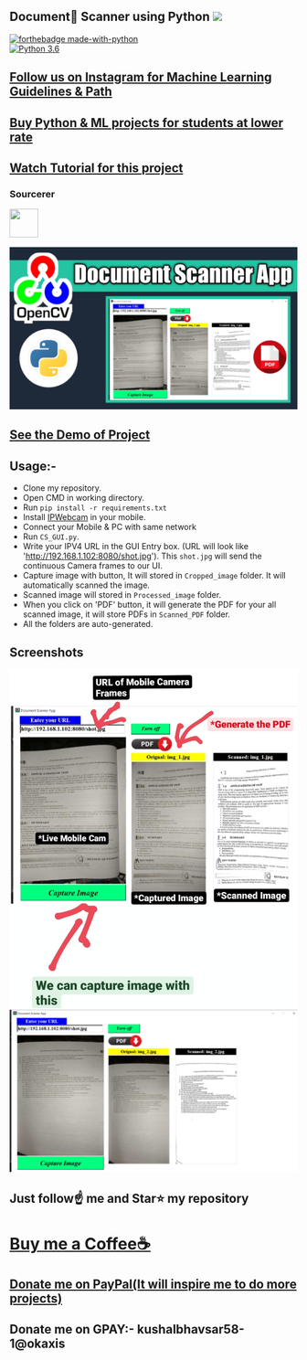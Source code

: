 ##  Document📝 Scanner using Python [![](https://img.shields.io/github/license/sourcerer-io/hall-of-fame.svg)](https://github.com/Spidy20/Document_Scanner_Python/blob/master/LICENSE.txt)

[![forthebadge made-with-python](http://ForTheBadge.com/images/badges/made-with-python.svg)](https://www.python.org/)                 
[![Python 3.6](https://img.shields.io/badge/python-3.6-blue.svg)](https://www.python.org/downloads/release/python-360/)   

## [Follow us on Instagram for Machine Learning Guidelines & Path](https://www.instagram.com/machine_learning_hub.ai/)
## [Buy Python & ML projects for students at lower rate](https://www.instamojo.com/kushalbhavsar1820)
## [Watch Tutorial for this project](https://www.youtube.com/c/MachineLearningHub)

### Sourcerer
<a href="https://sourcerer.io/spidy20"><img src="https://avatars2.githubusercontent.com/u/42056100?v=4" height="50px" width="50px" alt=""/></a>

<img src="https://github.com/Spidy20/Document_Scanner_Python/blob/master/thumb.jpg">

## [See the Demo of Project](https://youtu.be/YSIQWZintAQ)

## Usage:-

- Clone my repository.
- Open CMD in working directory.
- Run `pip install -r requirements.txt`
- Install [IPWebcam](https://play.google.com/store/apps/details?id=com.pas.webcam&hl=en_IN&gl=US) in your mobile.
- Connect your Mobile & PC with same network
- Run `CS_GUI.py`.
- Write your IPV4 URL in the GUI Entry box. (URL will look like 'http://192.168.1.102:8080/shot.jpg'). This `shot.jpg` will send the continuous Camera frames to our UI.
- Capture image with button, It will stored in `Cropped_image` folder. It will automatically scanned the image.
- Scanned image will stored in `Processed_image` folder.
- When you click on 'PDF' button, it will generate the PDF for your all scanned image, it will store PDFs in  `Scanned_PDF` folder.
- All the folders are auto-generated.

## Screenshots

<img src="https://github.com/Spidy20/Document_Scanner_Python/blob/master/test1.jpeg">
<img src="https://github.com/Spidy20/Document_Scanner_Python/blob/master/test2.png">


## Just follow☝️ me and Star⭐ my repository 

# [Buy me a Coffee☕](https://www.buymeacoffee.com/spidy20)
## [Donate me on PayPal(It will inspire me to do more projects)](https://www.paypal.me/spidy1820)
## Donate me on GPAY:- kushalbhavsar58-1@okaxis
